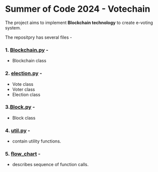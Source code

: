 # Summer of Code 2024 - Votechain
The project aims to implement __Blockchain technology__ to create e-voting system.

The repositpry has several files -
### 1. [Blockchain.py](https://github.com/KunjBhesaniya10/SOC-24-Votechain/blob/main/Blockchain.py) - 

- Blockchain class

### 2. [election.py](https://github.com/KunjBhesaniya10/SOC-24-Votechain/blob/main/election.py) -

- Vote class
- Voter class
- Election class

### 3.[Block.py](https://github.com/KunjBhesaniya10/SOC-24-Votechain/blob/main/Block.py) -
- Block class
### 4. [util.py](https://github.com/KunjBhesaniya10/SOC-24-Votechain/blob/main/util.py) -
- contain utility functions.

### 5. [flow_chart](https://github.com/KunjBhesaniya10/SOC-24-Votechain/blob/main/flow_chart.pdf) -
- describes sequence of function calls.

